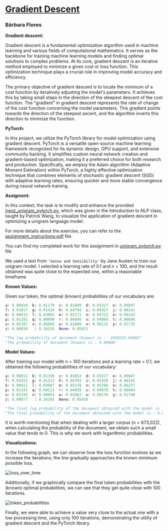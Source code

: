 # [Gradient Descent](https://github.com/BarbaraPFloresRios/IDS703_NLP_NaturalLanguageProcessing/blob/main/GradientDescent/README.md)
### Bárbara Flores


**Gradient descent:** 

Gradient descent is a fundamental optimization algorithm used in machine learning and various fields of computational mathematics. It serves as the backbone for training machine learning models and finding optimal solutions to complex problems. At its core, gradient descent is an iterative method employed to minimize a given cost or loss function. This optimization technique plays a crucial role in improving model accuracy and efficiency.


The primary objective of gradient descent is to locate the minimum of a cost function by iteratively adjusting the model's parameters. It achieves this by taking small steps in the direction of the steepest descent of the cost function. The "gradient" in gradient descent represents the rate of change of the cost function concerning the model parameters. This gradient points towards the direction of the steepest ascent, and the algorithm inverts this direction to minimize the function.


**PyTorch:** 

In this project, we utilize the PyTorch library for model optimization using gradient descent. PyTorch is a versatile open-source machine learning framework recognized for its dynamic design, GPU support, and extensive community backing. It simplifies custom neural network creation and gradient-based optimization, making it a preferred choice for both research and production. Specifically, we employ the Adam algorithm (Adaptive Moment Estimation) within PyTorch, a highly effective optimization technique that combines elements of stochastic gradient descent (SGD) with adaptive learning rates, ensuring quicker and more stable convergence during neural network training.

**Assigment:** 

In this context, the task is to modify and enhance the provided [input_unigram_pytorch.py](https://github.com/BarbaraPFloresRios/IDS703_NLP_NaturalLanguageProcessing/blob/main/GradientDescent/input_unigram_pytorch.py), which was given in the Introduction to NLP class, taught by Patrick Wang, to visualize the application of gradient descent in optimizing a unigram language model.

For more details about the exercise, you can refer to the [assignment_instructions.pdf](https://github.com/BarbaraPFloresRios/IDS703_NLP_NaturalLanguageProcessing/blob/main/GradientDescent/assignment_instructions.pdf) file.

You can find my completed work for this assignment in [unigram_pytorch.py](https://github.com/BarbaraPFloresRios/IDS703_NLP_NaturalLanguageProcessing/blob/main/GradientDescent/unigram_pytorch.py) file

We used a text from `'Sense and Sensibility'` by Jane Austen to train our unigram  model. I selected a learning rate of 0.1 and n = 100, and the result obtained was quite close to the expected one, within a reasonable timeframe

**Known Values:** 

Given our token, the optimal (known) probabilities of our vocabulary are:

```python
a: 0.06010	b: 0.01179	c: 0.01849	d: 0.03317	e: 0.09897	
f: 0.01817	g: 0.01419	h: 0.04794	i: 0.05427	j: 0.00141	
k: 0.00413	l: 0.03065	m: 0.02172	n: 0.05712	o: 0.06243	
p: 0.01181	q: 0.00090	r: 0.04940	s: 0.04869	t: 0.06686	
u: 0.02187	v: 0.00869	w: 0.01880	x: 0.00125	y: 0.01735	
z: 0.00010	 : 0.16154	None: 0.05821

"The log probability of document (known) is : -1956525.85084"
"The probability of document (known) is : 0.00000"
```

**Model Values:** 

After training our model with n = 100 iterations and a learning rate = 0.1, we obtained the following probabilities of our vocabulary:
```python
a: 0.06013	b: 0.01190	c: 0.01853	d: 0.03317	e: 0.09847	
f: 0.01822	g: 0.01413	h: 0.04793	i: 0.05428	j: 0.00145	
k: 0.00411	l: 0.03067	m: 0.02178	n: 0.05706	o: 0.06237	
p: 0.01191	q: 0.00113	r: 0.04939	s: 0.04870	t: 0.06664	
u: 0.02193	v: 0.00854	w: 0.01883	x: 0.00134	y: 0.01740	
z: 0.00077	 : 0.16103	None: 0.05818	

"The final log probability of the document obtained with the model is : -1956867.25000"
"The final probability of the document obtained with the model is : 0.00000"
```

It is worth mentioning that when dealing with a larger corpus (n = 673,022), when calculating the probability of the document, we obtain such a small value that tends to 0. This is why we work with logarithmic probabilities.

**Visualizations:** 

In the following graph, we can observe how the loss function evolves as we increase the iterations;
the line gradually approaches the known minimum possible loss.

![loss_over_time](https://raw.githubusercontent.com/BarbaraPFloresRios/IDS703_NLP_NaturalLanguageProcessing/main/GradientDescent/images/loss_over_time.png)

Additionally, if we graphically compare the final token probabilities with the (known) optimal probabilities,
we can see that they get quite close with 100 iterations.

![token_probabilities](https://raw.githubusercontent.com/BarbaraPFloresRios/IDS703_NLP_NaturalLanguageProcessing/main/GradientDescent/images/token_probabilities.png)

Finally, we were able to achieve a value very close to the actual one with a low processing time, using only 100 iterations, demonstrating the utility of gradient descent and the PyTorch library.
